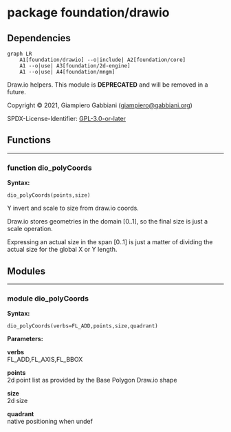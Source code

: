 # package foundation/drawio

## Dependencies

```mermaid
graph LR
    A1[foundation/drawio] --o|include| A2[foundation/core]
    A1 --o|use| A3[foundation/2d-engine]
    A1 --o|use| A4[foundation/mngm]
```

Draw.io helpers.
This module is **DEPRECATED** and will be removed in a future.

Copyright © 2021, Giampiero Gabbiani (giampiero@gabbiani.org)

SPDX-License-Identifier: [GPL-3.0-or-later](https://spdx.org/licenses/GPL-3.0-or-later.html)


## Functions

---

### function dio_polyCoords

__Syntax:__

```text
dio_polyCoords(points,size)
```

Y invert and scale to size from draw.io coords.

Draw.io stores geometries in the domain [0..1], so the final size is just a
scale operation.

Expressing an actual size in the span [0..1] is just a matter of dividing
the actual size for the global X or Y length.


## Modules

---

### module dio_polyCoords

__Syntax:__

    dio_polyCoords(verbs=FL_ADD,points,size,quadrant)

__Parameters:__

__verbs__  
FL_ADD,FL_AXIS,FL_BBOX

__points__  
2d point list as provided by the Base Polygon Draw.io shape

__size__  
2d size

__quadrant__  
native positioning when undef



